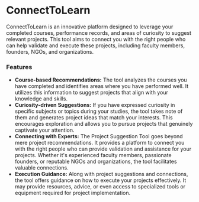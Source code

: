# ConnectToLearn

ConnectToLearn is an innovative platform designed to leverage your completed courses, performance records, and areas of curiosity to suggest relevant projects. This tool aims to connect you with the right people who can help validate and execute these projects, including faculty members, founders, NGOs, and organizations.

### Features
<ul>
  <li><b>Course-based Recommendations:</b> The tool analyzes the courses you have completed and identifies areas where you have performed well. It utilizes this information to suggest projects that align with your knowledge and skills.</li>
  
  <li><b>Curiosity-driven Suggestions:</b> If you have expressed curiosity in specific subjects or topics during your studies, the tool takes note of them and generates project ideas that match your interests. This encourages exploration and allows you to pursue projects that genuinely captivate your attention.</li>

  <li><b>Connecting with Experts:</b> The Project Suggestion Tool goes beyond mere project recommendations. It provides a platform to connect you with the right people who can provide validation and assistance for your projects. Whether it's experienced faculty members, passionate founders, or reputable NGOs and organizations, the tool facilitates valuable connections.</li>

  <li><b>Execution Guidance:</b> Along with project suggestions and connections, the tool offers guidance on how to execute your projects effectively. It may provide resources, advice, or even access to specialized tools or equipment required for project implementation.</li>
</ul>
